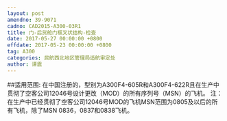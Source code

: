 ```yaml
---
layout: post
amendno: 39-9071
cadno: CAD2015-A300-03R1
title: 门-后货舱门框叉状结构-检查
date: 2017-05-27 00:00:00 +0800
effdate: 2017-05-23 00:00:00 +0800
tag: A300
categories: 民航西北地区管理局适航审定处
author: 谭震
---
```


##适用范围:
在中国注册的，型别为A300F4-605R和A300F4-622R且在生产中贯彻了空客公司12046号设计更改（MOD）的所有序列号（MSN）的飞机。
注：在生产中已经贯彻了空客公司12046号MOD的飞机MSN范围为0805及以后的所有飞机，除了MSN 0836，0837和0838飞机。

